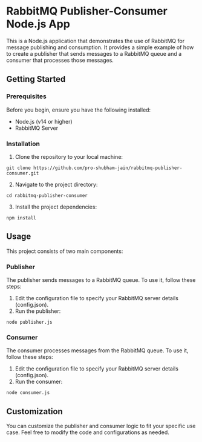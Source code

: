 <h1>RabbitMQ Publisher-Consumer Node.js App</h1>

<p>This is a Node.js application that demonstrates the use of RabbitMQ for message publishing and consumption. It provides a simple example of how to create a publisher that sends messages to a RabbitMQ queue and a consumer that processes those messages.</p>

<h2>Getting Started</h2>

<h3>Prerequisites</h3>
<p>Before you begin, ensure you have the following installed:</p>
<ul>
    <li>Node.js (v14 or higher)</li>
    <li>RabbitMQ Server</li>
</ul>

<h3>Installation</h3>
<ol>
    <li>Clone the repository to your local machine:</li>
</ol>
<code>git clone https://github.com/pro-shubham-jain/rabbitmq-publisher-consumer.git</code>
<ol start="2">
    <li>Navigate to the project directory:</li>
</ol>
<code>cd rabbitmq-publisher-consumer</code>
<ol start="3">
    <li>Install the project dependencies:</li>
</ol>
<code>npm install</code>

<h2>Usage</h2>
<p>This project consists of two main components:</p>

<h3>Publisher</h3>
<p>The publisher sends messages to a RabbitMQ queue. To use it, follow these steps:</p>
<ol>
    <li>Edit the configuration file to specify your RabbitMQ server details (config.json).</li>
    <li>Run the publisher:</li>
</ol>
<code>node publisher.js</code>

<h3>Consumer</h3>
<p>The consumer processes messages from the RabbitMQ queue. To use it, follow these steps:</p>
<ol>
    <li>Edit the configuration file to specify your RabbitMQ server details (config.json).</li>
    <li>Run the consumer:</li>
</ol>
<code>node consumer.js</code>

<h2>Customization</h2>
<p>You can customize the publisher and consumer logic to fit your specific use case. Feel free to modify the code and configurations as needed.</p>

